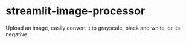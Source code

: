 # streamlit-image-processor

Upload an image, easily convert it to grayscale, black and white, or its negative.
